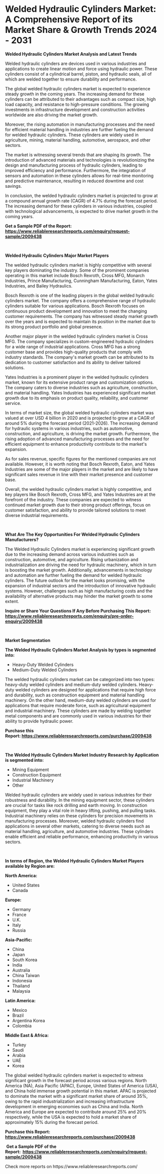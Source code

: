 <p><h1>Welded Hydraulic Cylinders Market: A Comprehensive Report of its Market Share & Growth Trends 2024 - 2031</h1></p><p><strong>Welded Hydraulic Cylinders Market Analysis and Latest Trends</strong></p>
<p><p>Welded hydraulic cylinders are devices used in various industries and applications to create linear motion and force using hydraulic power. These cylinders consist of a cylindrical barrel, piston, and hydraulic seals, all of which are welded together to ensure durability and performance.</p><p>The global welded hydraulic cylinders market is expected to experience steady growth in the coming years. The increasing demand for these cylinders can be attributed to their advantages such as compact size, high load capacity, and resistance to high-pressure conditions. The growing investments in infrastructure development and construction activities worldwide are also driving the market growth.</p><p>Moreover, the rising automation in manufacturing processes and the need for efficient material handling in industries are further fueling the demand for welded hydraulic cylinders. These cylinders are widely used in agriculture, mining, material handling, automotive, aerospace, and other sectors.</p><p>The market is witnessing several trends that are shaping its growth. The introduction of advanced materials and technologies is revolutionizing the design and manufacturing process of hydraulic cylinders, leading to improved efficiency and performance. Furthermore, the integration of sensors and automation in these cylinders allows for real-time monitoring and predictive maintenance, resulting in reduced downtime and cost savings.</p><p>In conclusion, the welded hydraulic cylinders market is projected to grow at a compound annual growth rate (CAGR) of 4.7% during the forecast period. The increasing demand for these cylinders in various industries, coupled with technological advancements, is expected to drive market growth in the coming years.</p></p>
<p><strong>Get a Sample PDF of the Report:&nbsp; <a href="https://www.reliableresearchreports.com/enquiry/request-sample/2009438">https://www.reliableresearchreports.com/enquiry/request-sample/2009438</a></strong></p>
<p>&nbsp;</p>
<p><strong>Welded Hydraulic Cylinders Major Market Players</strong></p>
<p><p>The welded hydraulic cylinders market is highly competitive with several key players dominating the industry. Some of the prominent companies operating in this market include Bosch Rexroth, Cross MFG, Monarch Industries, Prince Manufacturing, Cunningham Manufacturing, Eaton, Yates Industries, and Bailey Hydraulics.</p><p>Bosch Rexroth is one of the leading players in the global welded hydraulic cylinders market. The company offers a comprehensive range of hydraulic cylinders suitable for various applications. Bosch Rexroth focuses on continuous product development and innovation to meet the changing customer requirements. The company has witnessed steady market growth over the years and is expected to maintain its position in the market due to its strong product portfolio and global presence.</p><p>Another major player in the welded hydraulic cylinders market is Cross MFG. The company specializes in custom-engineered hydraulic cylinders for a wide range of industrial applications. Cross MFG has a strong customer base and provides high-quality products that comply with industry standards. The company's market growth can be attributed to its dedication to customer satisfaction and its ability to deliver tailored solutions.</p><p>Yates Industries is a prominent player in the welded hydraulic cylinders market, known for its extensive product range and customization options. The company caters to diverse industries such as agriculture, construction, and material handling. Yates Industries has experienced significant market growth due to its emphasis on product quality, reliability, and customer service.</p><p>In terms of market size, the global welded hydraulic cylinders market was valued at over USD 4 billion in 2020 and is projected to grow at a CAGR of around 5% during the forecast period (2021-2026). The increasing demand for hydraulic systems in various industries, such as automotive, construction, and agriculture, is driving the market growth. Furthermore, the rising adoption of advanced manufacturing processes and the need for efficient equipment to enhance productivity contribute to the market's expansion.</p><p>As for sales revenue, specific figures for the mentioned companies are not available. However, it is worth noting that Bosch Rexroth, Eaton, and Yates Industries are some of the major players in the market and are likely to have significant sales revenue in line with their market presence and customer base.</p><p>Overall, the welded hydraulic cylinders market is highly competitive, and key players like Bosch Rexroth, Cross MFG, and Yates Industries are at the forefront of the industry. These companies are expected to witness continued market growth due to their strong product offerings, focus on customer satisfaction, and ability to provide tailored solutions to meet diverse industrial requirements.</p></p>
<p>&nbsp;</p>
<p><strong>What Are The Key Opportunities For Welded Hydraulic Cylinders Manufacturers?</strong></p>
<p><p>The Welded Hydraulic Cylinders market is experiencing significant growth due to the increasing demand across various industries such as construction, automotive, and agriculture. Rising urbanization and industrialization are driving the need for hydraulic machinery, which in turn is boosting the market growth. Additionally, advancements in technology and automation are further fueling the demand for welded hydraulic cylinders. The future outlook for the market looks promising, with the expansion of industrial sectors and the introduction of innovative hydraulic systems. However, challenges such as high manufacturing costs and the availability of alternative products may hinder the market growth to some extent.</p></p>
<p><strong>Inquire or Share Your Questions If Any Before Purchasing This Report: <a href="https://www.reliableresearchreports.com/enquiry/pre-order-enquiry/2009438">https://www.reliableresearchreports.com/enquiry/pre-order-enquiry/2009438</a></strong></p>
<p>&nbsp;</p>
<p><strong>Market Segmentation</strong></p>
<p><strong>The Welded Hydraulic Cylinders Market Analysis by types is segmented into:</strong></p>
<p><ul><li>Heavy-Duty Welded Cylinders</li><li>Medium-Duty Welded Cylinders</li></ul></p>
<p><p>The welded hydraulic cylinders market can be categorized into two types: heavy-duty welded cylinders and medium-duty welded cylinders. Heavy-duty welded cylinders are designed for applications that require high force and durability, such as construction equipment and material handling machinery. On the other hand, medium-duty welded cylinders are used for applications that require moderate force, such as agricultural equipment and industrial machinery. These cylinders are made by welding together metal components and are commonly used in various industries for their ability to provide hydraulic power.</p></p>
<p><strong>Purchase this Report:&nbsp;<a href="https://www.reliableresearchreports.com/purchase/2009438">https://www.reliableresearchreports.com/purchase/2009438</a></strong></p>
<p>&nbsp;</p>
<p><strong>The Welded Hydraulic Cylinders Market Industry Research by Application is segmented into:</strong></p>
<p><ul><li>Mining Equipment</li><li>Construction Equipment</li><li>Industrial Machinery</li><li>Other</li></ul></p>
<p><p>Welded hydraulic cylinders are widely used in various industries for their robustness and durability. In the mining equipment sector, these cylinders are crucial for tasks like rock drilling and earth moving. In construction equipment, they play a vital role in heavy lifting, pushing, and pulling tasks. Industrial machinery relies on these cylinders for precision movements in manufacturing processes. Moreover, welded hydraulic cylinders find applications in several other markets, catering to diverse needs such as material handling, agriculture, and automotive industries. These cylinders enable efficient and reliable performance, enhancing productivity in various sectors.</p></p>
<p>&nbsp;</p>
<p><strong>In terms of Region, the Welded Hydraulic Cylinders Market Players available by Region are:</strong></p>
<p>
    <p> <strong> North America: </strong>
        <ul>
            <li>United States</li>
            <li>Canada</li>
        </ul>
        </p> 
    <p> <strong> Europe: </strong>
        <ul>
            <li>Germany</li>
            <li>France</li>
            <li>U.K.</li>
            <li>Italy</li>
            <li>Russia</li>
        </ul>
        </p> 
    <p> <strong> Asia-Pacific: </strong>
        <ul>
            <li>China</li>
            <li>Japan</li>
            <li>South Korea</li>
            <li>India</li>
            <li>Australia</li>
            <li>China Taiwan</li>
            <li>Indonesia</li>
            <li>Thailand</li>
            <li>Malaysia</li>
        </ul>
        </p> 
    <p> <strong> Latin America: </strong>
        <ul>
            <li>Mexico</li>
            <li>Brazil</li>
            <li>Argentina Korea</li>
            <li>Colombia</li>
        </ul>
        </p> 
    <p> <strong> Middle East & Africa: </strong>
        <ul>
            <li>Turkey</li>
            <li>Saudi</li>
            <li>Arabia</li>
            <li>UAE</li>
            <li>Korea</li>
        </ul>
    </p>
    </p>
<p><p>The global welded hydraulic cylinders market is expected to witness significant growth in the forecast period across various regions. North America (NA), Asia Pacific (APAC), Europe, United States of America (USA), and China hold immense growth potential in this market. APAC is projected to dominate the market with a significant market share of around 35%, owing to the rapid industrialization and increasing infrastructure development in emerging economies such as China and India. North America and Europe are expected to contribute around 25% and 20% respectively, while the USA is expected to hold a market share of approximately 15% during the forecast period.</p></p>
<p><strong>Purchase this Report: <a href="https://www.reliableresearchreports.com/purchase/2009438">https://www.reliableresearchreports.com/purchase/2009438</a></strong></p>
<p>&nbsp;<strong>Get a Sample PDF of the Report:&nbsp;&nbsp;<a href="https://www.reliableresearchreports.com/enquiry/request-sample/2009438">https://www.reliableresearchreports.com/enquiry/request-sample/2009438</a></strong></p>
<p><strong></strong></p>
<p>Check more reports on https://www.reliableresearchreports.com/</p>